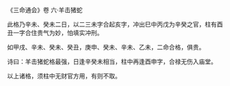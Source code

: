 《三命通会》卷 六·羊击猪蛇

此格乃辛未、癸未二日，以二三未字合起亥字，冲出巳中丙戊为辛癸之官，柱有酉丑一字合住贵气为妙，怕填实冲刑。

如甲戌、辛未、癸未、癸丑，庚申、癸未、辛未、乙未，二命合格，俱贵。

诗曰：羊击猪蛇格最强，日逢辛癸未相当，柱中再逢酉申字，合禄无伤入庙堂。

以上诸格，须柱中无财官方用，有则不取。

